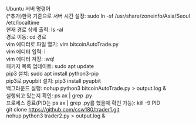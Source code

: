 Ubuntu 서버 명령어                
(*추가)한국 기준으로 서버 시간 설정: sudo ln -sf /usr/share/zoneinfo/Asia/Seoul /etc/localtime               
현재 경로 상세 출력: ls -al              
경로 이동: cd 경로               
vim 에디터로 파일 열기: vim bitcoinAutoTrade.py                
vim 에디터 입력: i              
vim 에디터 저장: :wq!                
패키지 목록 업데이트: sudo apt update                
pip3 설치: sudo apt install python3-pip              
pip3로 pyupbit 설치: pip3 install pyupbit                 
백그라운드 실행: nohup python3 bitcoinAutoTrade.py > output.log &               
실행되고 있는지 확인: ps ax | grep .py               
프로세스 종료(PID는 ps ax | grep .py를 했을때 확인 가능): kill -9 PID         
git clone  https://github.com/csw180/trader1.git         
nohup python3 trader2.py > output.log &
